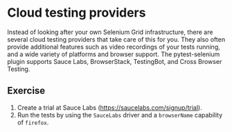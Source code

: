 # Cloud testing providers
Instead of looking after your own Selenium Grid infrastructure, there are several cloud testing providers that take care of this for you. They also often provide additional features such as video recordings of your tests running, and a wide variety of platforms and browser support. The pytest-selenium plugin supports Sauce Labs, BrowserStack, TestingBot, and Cross Browser Testing.

## Exercise
1. Create a trial at Sauce Labs (https://saucelabs.com/signup/trial).
2. Run the tests by using the `SauceLabs` driver and a `browserName` capability of `firefox`.
